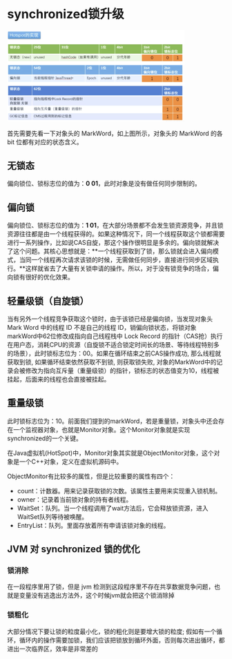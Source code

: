 # synchronized锁升级

<img src="../../image/image-20220509200009405.png" alt="image-20220509200009405" style="zoom:40%;margin-left:0" />

首先需要先看一下对象头的 MarkWord，如上图所示，对象头的 MarkWord 的各 bit 位都有对应的状态含义。

## 无锁态

偏向锁位、锁标志位的值为：**0 01**，此时对象是没有做任何同步限制的。

## 偏向锁

偏向锁位、锁标志位的值为：**1 01**，在大部分场景都不会发生锁资源竞争，并且锁资源往往都是由一个线程获得的。如果这种情况下，同一个线程获取这个锁都需要进行一系列操作，比如说CAS自旋，那这个操作很明显是多余的。偏向锁就解决了这个问题。其核心思想就是：**一个线程获取到了锁，那么锁就会进入偏向模式，当同一个线程再次请求该锁的时候，无需做任何同步，直接进行同步区域执行。**这样就省去了大量有关锁申请的操作。所以，对于没有锁竞争的场合，偏向锁有很好的优化效果。

## 轻量级锁（自旋锁）

当有另外一个线程竞争获取这个锁时，由于该锁已经是偏向锁，当发现对象头 Mark Word 中的线程 ID 不是自己的线程 ID，销偏向锁状态，将锁对象markWord中62位修改成指向自己线程栈中 Lock Record 的指针（CAS抢）执行在用户态，消耗CPU的资源（自旋锁不适合锁定时间长的场景、等待线程特别多的场景），此时锁标志位为：00。如果在循环结束之前CAS操作成功, 那么线程就获取到锁, 如果循环结束依然获取不到锁, 则获取锁失败, 对象的MarkWord中的记录会被修改为指向互斥量（重量级锁）的指针，锁标志的状态值变为10，线程被挂起，后面来的线程也会直接被挂起。

## 重量级锁

此时锁标志位为：10。前面我们提到的markWord，若是重量锁，对象头中还会存在一个监视器对象，也就是Monitor对象。这个Monitor对象就是实现synchronized的一个关键。

在Java虚拟机(HotSpot)中，Monitor对象其实就是ObjectMonitor对象，这个对象是一个C++对象，定义在虚拟机源码中。

ObjectMonitor有比较多的属性，但是比较重要的属性有四个：

* count：计数器。用来记录获取锁的次数。该属性主要用来实现重入锁机制。
* owner：记录着当前锁对象的持有者线程。
*  WaitSet：队列。当一个线程调用了wait方法后，它会释放锁资源，进入WaitSet队列等待被唤醒。
* EntryList：队列。里面存放着所有申请该锁对象的线程。

## JVM 对 synchronized 锁的优化

### 锁消除

在一段程序里用了锁，但是 jvm 检测到这段程序里不存在共享数据竞争问题，也就是变量没有逃逸出方法外，这个时候jvm就会把这个锁消除掉

### 锁粗化

大部分情况下要让锁的粒度最小化，锁的粗化则是要增大锁的粒度; 假如有一个循环，循环内的操作需要加锁，我们应该把锁放到循环外面，否则每次进出循环，都进出一次临界区，效率是非常差的